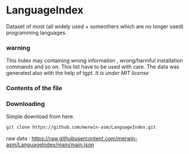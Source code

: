 # LanguageIndex
Dataset of most (all widely used + someothers which are no longer used) programming languages.

### warning 
This Index may containing wrong information , wrong/harmful installation commands and so on. This list have to be used with care.
The data was generated also with the help of tgpt.
*It is under MIT license*

### Contents of the file 

### Downloading
Simple download from here.

```sh
git clone https://github.com/merwin-asm/LanguageIndex.git 
```

raw data  : https://raw.githubusercontent.com/merwin-asm/LanguageIndex/main/main.json

